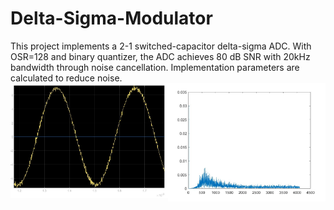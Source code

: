 # Delta-Sigma-Modulator
This project implements a 2-1 switched-capacitor delta-sigma ADC. With OSR=128 and binary quantizer, the ADC achieves 80 dB SNR with 20kHz bandwidth through noise cancellation. Implementation parameters are calculated to reduce noise.\
<img src = https://github.com/Peggy-Gits/Delta-Sigma-Modulator/blob/main/images/x_2_1_sim.jpg style = " width :50% ; height : auto " align="left">
<img src = https://github.com/Peggy-Gits/Delta-Sigma-Modulator/blob/main/images/FFT.jpg style = " width :50% ; height : auto " align="left">
